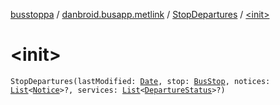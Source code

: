 [busstoppa](../../index.md) / [danbroid.busapp.metlink](../index.md) / [StopDepartures](index.md) / [&lt;init&gt;](./-init-.md)

# &lt;init&gt;

`StopDepartures(lastModified: `[`Date`](https://docs.oracle.com/javase/8/docs/api/java/util/Date.html)`, stop: `[`BusStop`](../../danbroid.busapp.data/-bus-stop/index.md)`, notices: `[`List`](https://kotlinlang.org/api/latest/jvm/stdlib/kotlin.collections/-list/index.html)`<`[`Notice`](../-notice/index.md)`>?, services: `[`List`](https://kotlinlang.org/api/latest/jvm/stdlib/kotlin.collections/-list/index.html)`<`[`DepartureStatus`](../-departure-status/index.md)`>?)`